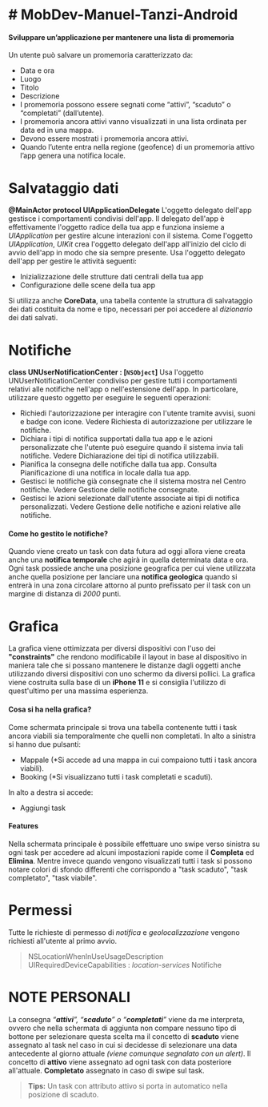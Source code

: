# # MobDev-Manuel-Tanzi-Android

#### Sviluppare un’applicazione per mantenere una lista di promemoria 
Un utente può salvare un promemoria caratterizzato da: 
- Data e ora 
- Luogo 
- Titolo 
- Descrizione 
- I promemoria possono essere segnati come “attivi”, “scaduto” o “completati” (dall’utente).
- I promemoria ancora attivi vanno visualizzati in una lista ordinata per data ed in una mappa. 
- Devono essere mostrati i promemoria ancora attivi.
- Quando l’utente entra nella regione (geofence) di un promemoria attivo l’app genera una notifica locale.

# Salvataggio dati
**@MainActor  protocol  UIApplicationDelegate**
L'oggetto delegato dell'app gestisce i comportamenti condivisi dell'app. Il delegato dell'app è effettivamente l'oggetto radice della tua app e funziona insieme a *UIApplication* per gestire alcune interazioni con il sistema. Come l'oggetto *UIApplication*, *UIKit* crea l'oggetto delegato dell'app all'inizio del ciclo di avvio dell'app in modo che sia sempre presente.
Usa l'oggetto delegato dell'app per gestire le attività seguenti:
- Inizializzazione delle strutture dati centrali della tua app
- Configurazione delle scene della tua app

Si utilizza anche **CoreData**, una tabella contente la struttura di salvataggio dei dati costituita da nome e tipo, necessari per poi accedere al *dizionario* dei dati salvati. 

# Notifiche
**class  UNUserNotificationCenter : [`NSObject`]**
Usa l'oggetto UNUserNotificationCenter condiviso per gestire tutti i comportamenti relativi alle notifiche nell'app o nell'estensione dell'app. In particolare, utilizzare questo oggetto per eseguire le seguenti operazioni:
- Richiedi l'autorizzazione per interagire con l'utente tramite avvisi, suoni e badge con icone. Vedere Richiesta di autorizzazione per utilizzare le notifiche.
- Dichiara i tipi di notifica supportati dalla tua app e le azioni personalizzate che l'utente può eseguire quando il sistema invia tali notifiche. Vedere Dichiarazione dei tipi di notifica utilizzabili.
- Pianifica la consegna delle notifiche dalla tua app. Consulta Pianificazione di una notifica in locale dalla tua app.
- Gestisci le notifiche già consegnate che il sistema mostra nel Centro notifiche. Vedere Gestione delle notifiche consegnate.
- Gestisci le azioni selezionate dall'utente associate ai tipi di notifica personalizzati. Vedere Gestione delle notifiche e azioni relative alle notifiche.

#### Come ho gestito le notifiche?
Quando viene creato un task con data futura ad oggi allora viene creata anche una **notifica temporale** che agirà in quella determinata data e ora.
Ogni task possiede anche una posizione geografica per cui viene utilizzata anche quella posizione per lanciare una **notifica geologica** quando si entrerà in una zona circolare attorno al punto prefissato per il task con un margine di distanza di *2000* punti.



# Grafica
La grafica viene ottimizzata per diversi dispositivi con l'uso dei **"constraints"** che rendono modificabile il layout in base al dispositivo in maniera tale che si possano mantenere le distanze dagli oggetti anche utilizzando diversi dispositivi con uno schermo da diversi pollici.
La grafica viene costruita sulla base di un **iPhone 11** e si consiglia l'utilizzo di quest'ultimo per una massima esperienza.
#### Cosa si ha nella grafica?
Come schermata principale si trova una tabella contenente tutti i task ancora viabili sia temporalmente che quelli  non completati.
In alto a sinistra si hanno due pulsanti:
 - Mappale (*Si accede ad una mappa in cui compaiono tutti i task ancora viabili).
 - Booking (*Si visualizzano tutti i task completati e scaduti).
 
 In alto a destra si accede:
 - Aggiungi task

#### Features
Nella schermata principale è possibile effettuare uno swipe verso sinistra su ogni task per accedere ad alcuni impostazioni rapide come il **Completa** ed **Elimina**.
Mentre invece quando vengono visualizzati tutti i task si possono notare colori di sfondo differenti che corrispondo a "task scaduto", "task completato", "task viabile".




# Permessi
Tutte le richieste di permesso di *notifica* e *geolocalizzazione* vengono richiesti all'utente al primo avvio.
>NSLocationWhenInUseUsageDescription
>UIRequiredDeviceCapabilities : *location-services*
>Notifiche


# NOTE PERSONALI
La consegna *“**attivi**”, “**scaduto**” o “**completati**”* viene da me interpreta, ovvero che nella schermata di aggiunta non compare nessuno tipo di bottone per selezionare questa scelta ma il concetto di **scaduto** viene assegnato al task nel caso in cui si decidesse di selezionare una data antecedente al giorno attuale *(viene comunque segnalato con un alert)*.
Il concetto di **attivo** viene assegnato ad ogni task con data posteriore all'attuale.
**Completato** assegnato in caso di swipe sul task.
>**Tips:** Un task con attributo attivo si porta in automatico nella posizione di scaduto.
